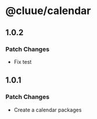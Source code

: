 # @cluue/calendar

## 1.0.2

### Patch Changes

- Fix test

## 1.0.1

### Patch Changes

- Create a calendar packages
